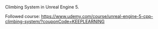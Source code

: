 Climbing System in Unreal Engine 5.

Followed course: https://www.udemy.com/course/unreal-engine-5-cpp-climbing-system/?couponCode=KEEPLEARNING
